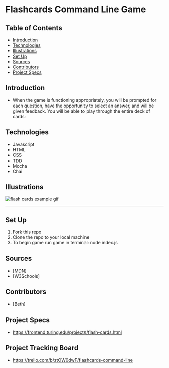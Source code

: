 # Flashcards Command Line Game
## Table of Contents
 - [Introduction](#introduction)
 - [Technologies](#technologies)
 - [Illustrations](#illustrations)
 - [Set Up](#set-up)
 - [Sources](#sources)
 - [Contributors](#contributors)
 - [Project Specs](#project-specs)
## Introduction
 -  When the game is functioning appropriately, you will be prompted for each question, have the opportunity to select an answer, and will be given feedback. You will be able to play through the entire deck of cards:
## Technologies
 - Javascript
 - HTML
 - CSS
 - TDD
 - Mocha 
 - Chai
## Illustrations
![flash cards example gif](https://media.giphy.com/media/mPggANE753FrN1zWYg/giphy.gif)

---

## Set Up
1. Fork this repo
2. Clone the repo to your local machine
3. To begin game run game in terminal: node index.js
## Sources
 - [MDN]
 - [W3Schools]
## Contributors
 - [Beth]
## Project Specs
- https://frontend.turing.edu/projects/flash-cards.html 
## Project Tracking Board
- https://trello.com/b/ztOW0dwF/flashcards-command-line

